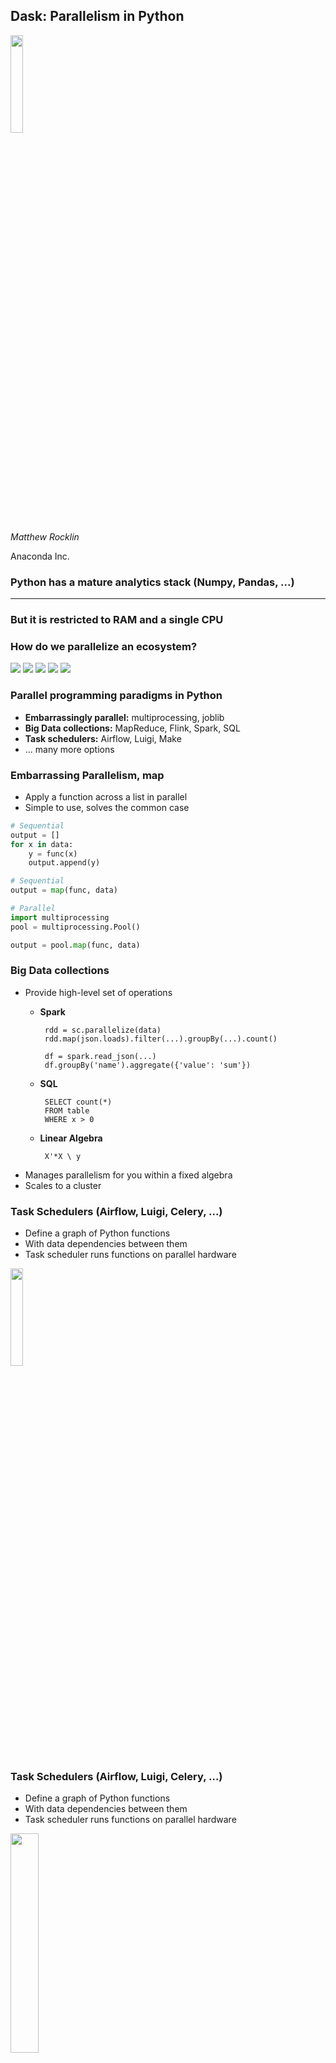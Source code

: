Dask: Parallelism in Python
---------------------------

<img src="images/dask_icon.svg" width=20%>

*Matthew Rocklin*

Anaconda Inc.


### Python has a mature analytics stack (Numpy, Pandas, ...)

<hr>

### But it is restricted to RAM and a single CPU

### How do we parallelize an ecosystem?


<img src="images/scipy-stack/1.png">


<img src="images/scipy-stack/2.png">


<img src="images/scipy-stack/3.png">


<img src="images/scipy-stack/4.png">


<img src="images/scipy-stack/5.png">



### Parallel programming paradigms in Python

-  **Embarrassingly parallel:** multiprocessing, joblib
-  **Big Data collections:** MapReduce, Flink, Spark, SQL
-  **Task schedulers:**  Airflow, Luigi, Make
-  ... many more options


### Embarrassing Parallelism, map

-  Apply a function across a list in parallel
-  Simple to use, solves the common case

```python
# Sequential
output = []
for x in data:
    y = func(x)
    output.append(y)

# Sequential
output = map(func, data)

# Parallel
import multiprocessing
pool = multiprocessing.Pool()

output = pool.map(func, data)
```


### Big Data collections

-  Provide high-level set of operations
    -  **Spark**

            rdd = sc.parallelize(data)
            rdd.map(json.loads).filter(...).groupBy(...).count()

            df = spark.read_json(...)
            df.groupBy('name').aggregate({'value': 'sum'})

    -  **SQL**

            SELECT count(*)
            FROM table
            WHERE x > 0

    -  **Linear Algebra**

            X'*X \ y
-  Manages parallelism for you within a fixed algebra
-  Scales to a cluster


### Task Schedulers (Airflow, Luigi, Celery, ...)

-  Define a graph of Python functions
-  With data dependencies between them
-  Task scheduler runs functions on parallel hardware

<img src="images/small-simple.svg" width="20%">


### Task Schedulers (Airflow, Luigi, Celery, ...)

-  Define a graph of Python functions
-  With data dependencies between them
-  Task scheduler runs functions on parallel hardware

<img src="images/svd.svg" width="30%">



### When asked to *parallelize the PyData stack*

### How do we feel about our options?

<img src="images/scipy-stack/5.png" width="70%">


-  **Multiprocessing**
    -   *Pro*: Easy to install / Lightweight dependency

        *Pro*: Familiar to Python users
    -   *Con*: Doesn't scale

        *Con*: Not able to handle dependencies

        *Con*: Not efficient for numeric data


-  **Big Data Frameworks (Spark)**
    -   *Pro*: Larger set of operations (map, groupby, join, ...)

        *Pro*: Scales nicely on clusters

        *Pro*: Mature and well trusted by enterprise
    -   *Con*: Heavyweight

        *Con*: JVM focused (debugging, performance costs, ...)

        *Con*: Not able to handle complex computations


### This is what I mean by complex

<img src="images/array-xdotxT-mean-std.svg" width="50%">

```python
(x.dot(x.T + 1) - x.mean()).std()
```

### Spark does the following well

<table width="100%">
<tr>
  <td>
    <img src="images/embarrassing.svg" width="80%">
  </td>
  <td>
    <img src="images/shuffle.svg" width="80%">
  </td>
  <td>
    <img src="images/reduction.svg" width="80%">
  </td>
</tr>
</table>


-  **Task Schedulers (Airflow/Celery/Luigi)**:
    -  *Pros*
        -  Handle arbitrarily complex task graphs
        -  Python Native
    -  *Cons*
        -  No inter-worker storage or data interchange
        -  Long latencies (relatively)
        -  Not designed for computational loads
        -  Not designed for user interaction


### We want:

-  Scalability of Spark/Flink/Databases
-  Flexibility of Airflow/Celery for complex dependencies
-  Familiarity and lightweight nature of multiprocessing



<img src="images/dask_horizontal_white.svg" width=50%>

-  Designed to parallelize the Python ecosystem
    -  Flexible task scheduler
    -  Familiar APIs for Python users
    -  Co-developed with Pandas/SKLearn/Jupyter teams
-  Scales
    -  From multicore laptops to 1000-node clusters
    -  Resilient, responsive, and real-time


<img src="images/dask_horizontal_white.svg" width=50%>

-  Kind of like Airflow/Celery
-  But designed for efficient computation
-  With nice APIs (like Pandas) on top

.

.

.


### Task Graphs

<img src="images/small-simple.svg" width="20%">

```python
x = f(1)
y = f(2)
z = g(x, y)
_ = h(x)
```


### Task Graphs: SVD

<img src="images/svd.svg" width="30%">

```python
u, s, v = svd(x)
```


### Task Graphs: Pipelined Grid Search

<img src="images/grid_search_schedule-0.png" width="100%">

```python
pipe = Pipeline(steps=[('pca', PCA()),
                       ...,
                       ('logistic', LogisticRegression)])
grid = GridSearchCV(pipe, parameter_grid)
```


### Task Graphs: Pipelined Grid Search

<img src="images/grid_search_schedule.gif" width="100%">

```python
pipe = Pipeline(steps=[('pca', PCA()),
                       ...,
                       ('logistic', LogisticRegression)])
grid = GridSearchCV(pipe, parameter_grid)
```


### Example with Dask.delayed

[dask-delayed notebook](https://github.com/dask/dask-kubernetes/blob/master/examples/01-custom-delayed.ipynb)



### We build high-level libraries with Dask

-   Dask + NumPy = dask.array
-   Dask + list = dask.bag
-   Dask + Pandas = dask.dataframe
-   Dask + concurrent.futures = Dask futures
-   ... (you can build your own)

<img src="images/collections-schedulers-inverse.png">


### Dask.array

<img src="images/dask-array.svg" width="60%">

    import numpy as np
    x = np.random.random(...)
    u, s, v = np.linalg.svd(x.dot(x.T))

    import dask.array as da
    x = da.random.random(..., chunks=(1000, 1000))
    u, s, v = da.linalg.svd(x.dot(x.T))


### Dask.DataFrame

<img src="images/dask-dataframe-inverted.svg" width="25%">

    import pandas as pd
    df = pd.read_csv('myfile.csv', parse_dates=['timestamp'])
    df.groupby(df.timestamp.dt.hour).value.mean()

    import dask.dataframe as dd
    df = dd.read_csv('hdfs://myfiles.*.csv', parse_dates=['timestamp'])
    df.groupby(df.timestamp.dt.hour).value.mean()


### 1D-Array

<img src="images/array-1d.svg">

    >>> x = np.ones((15,))
    >>> x
    array([ 1., 1., 1., 1., 1., 1., 1., 1., 1., 1., 1., 1., 1., 1., 1.])

    >>> x = da.ones((15,), chunks=(5,))
    dask.array<ones, shape=(15,), dtype=float64, chunksize=(5,)>


### 1D-Array

<img src="images/array-1d-sum.svg" width="30%">

    x = da.ones((15,), chunks=(5,))
    x.sum()


### ND-Array - Sum

<img src="images/array-sum.svg">

    x = da.ones((15, 15), chunks=(5, 5))
    x.sum(axis=0)


### ND-Array - Transpose

<img src="images/array-xxT.svg">

    x = da.ones((15, 15), chunks=(5, 5))
    x + x.T


### ND-Array - Matrix Multiply

<img src="images/array-xdotxT.svg">

    x = da.ones((15, 15), chunks=(5, 5))
    x.dot(x.T + 1)


### ND-Array - Compound Operations

<img src="images/array-xdotxT-mean.svg">

    x = da.ones((15, 15), chunks=(5, 5))
    x.dot(x.T + 1) - x.mean()


### ND-Array - Compound Operations

<img src="images/array-xdotxT-mean-std.svg">

    import dask.array as da
    x = da.ones((15, 15), chunks=(5, 5))
    y = (x.dot(x.T + 1) - x.mean()).std()


### Dask collections build task graphs

<img src="images/grid_search_schedule-0.png" width="100%">


### Dask schedulers execute task graphs

<img src="images/grid_search_schedule.gif" width="100%">


### Example with dask.dataframes

[dask-dataframe notebook](https://github.com/dask/dask-kubernetes/blob/master/examples/05-nyc-taxi.ipynb)



### Python for distributed computing

*  **Strengths**

    -   Strong single-core analytics stack

        NumPy, SciPy, Pandas, Scikit-*
    -   Strong networking/concurrency stack

        Twisted, Tornado, Asyncio, gevent, async-await, ...
    -   Intuitive, easy to use, and broadly adopted
*   **Weaknesses**
    -   Deployment, compilation, dependencies (no Java JARs)

        Solvable with Docker, Conda, ...
    -   Global Interpreter Lock

        Solvable with C/C++/Cython, NumPy, Pandas, Numba, ...
    -   Lack of tight integration with existing Big Data systems



### Ongoing Projects with Dask

### .


### Ongoing Projects with Dask

### *Everything that follows is API-unstable *



### Dask Interfaces

-  **Mature, dependable**
    -  Dask.array: Numpy arrays
    -  Dask.bag: Lists (commonly used for JSON)
    -  Dask.dataframe: Pandas Dataframes
    -  Dask.delayed: Manual graph construction
    -  Concurrent.futures: Futures
-  **New work** (unstable API)
    -  Dask-GeoPandas: geospatial analytics
    -  Dask-ML: Machine learning
        - ...
    -  Streamz: real-time continuous processing


### GeoPandas

[geopandas.org](http://geopandas.org/)


### GeoPandas

Pandas and GeoSpatial data (points, lines, polygons)

```python
geopandas.read_file('nyc-taxi-zones.shp')
         .to_crs({'init' :'epsg:4326'})
         .plot(column='borough', categorical=True)
```

<img src="images/nyc-taxi-zones.svg" width="60%">


### GeoPandas

Pandas and GeoSpatial data (points, lines, polygons)

```python
df = geopandas.sjoin(taxi_rides, zones, op='within')
```

<img src="images/nyc-taxi-geo-counts.png" width="50%">


### GeoPandas

-  Shapely wraps OSGeo C++ library in Python
-  GeoPandas wraps Shapely objects
-  Currently quite slow

<img src="images/geopandas-shapely-1.svg.png" width="55%">
<img src="images/timings_sjoin.png" width="35%">

*Images from Joris Van den Bossche's EuroPython talk*


### GeoPandas + Cython

-  GeoPandas now wraps OSGeo C++ directly
-  .
-  Rewritten in Cython

<img src="images/geopandas-shapely-2.svg.png" width="55%">
<img src="images/timings_sjoin_all.png" width="33%">

*Images from Joris Van den Bossche's EuroPython talk*


### GeoPandas + Cython + Dask

-  Partition data into geospatial regions
-  Gives an extra 2-3x on a laptop
-  Provides intelligent spatially-aware algorithms
-  Enables scaling across a cluster

<img src="images/dask-array.svg" width="30%">
<img src="images/dask-dataframe-inverted.svg" width="15%">
<img src="images/nyc-boroughs.svg" width="30%">


### GeoPandas Status

<div class="columns">

<div class="column">
<ul><li>Cython (current focus)
<ul>
  <li> Available now in geopandas-cython branch </li>
  <li> Requires Pandas 0.21.0</li>
  <li> Needs users to identify issues </li>
</ul></li>
<li>Dask (waiting until Cython is finished)
<ul>
  <li> Hard algorithms implemented (spatial join)</li>
  <li> Easy algorithms still missing</li>
  <li> Need to improve distributed serialization, data ingesion, ...</li>
</ul></li>
</ul>
</div>

<div class="column">
<img src="images/nyc-taxi-geo-counts.png" width="80%">
</div>
</div>



### Machine Learning

[dask-ml.readthedocs.io](http://dask-ml.readthedocs.io/)


### Machine Learning: We have a few options ...

1.  Accelerate Scikit-Learn directly

    ```python
    pipe = Pipeline(steps=[('pca', PCA()),
                           ('logistic', LogisticRegression)])
    grid = GridSearchCV(pipe, parameter_grid)
    ```

2.  Build well-known algorithms with Dask.array

    ```python
    eXbeta = da.exp(X.dot(beta))
    gradient = X.T.dot(eXbeta / (eXbeta + 1) - y)
    ...
    ```

3.  Support and deploy other distributed systems

    <img src="images/dask-xgboost-pre.svg" width="40%">

4.  Build custom algorithms with concurrent.futures, dask.delayed, ...


### Machine Learning: We have a few options ...

1.  Accelerate Scikit-Learn directly

    ```python
    pipe = Pipeline(steps=[('pca', PCA()),
                           ('logistic', LogisticRegression)])
    grid = GridSearchCV(pipe, parameter_grid)
    ```

2.  Build well-known algorithms with Dask.array

    ```python
    eXbeta = da.exp(X.dot(beta))
    gradient = X.T.dot(eXbeta / (eXbeta + 1) - y)
    ...
    ```

3.  Support and deploy other distributed systems side-by-side

    <img src="images/dask-xgboost-post.svg" width="40%">

4.  Build custom algorithms with concurrent.futures, dask.delayed, ...


### Accelerate Scikit-Learn directly with Joblib

-  Scikit-Learn uses [Joblib](https://pythonhosted.org/joblib/) for parallelism
-  Joblib now supports swapping backends
-  Can replace the normal thread pool with Dask

-  Thread Pool <-- Joblib <-- Scikit Learn

```python
from sklearn.model_selection import GridSearchCV
.
.

est = GridSearchCV(...)  # this could be any joblib-parallelized estimator

est.fit(X, y)  # uses a thread pool
```


### Accelerate Scikit-Learn directly with Joblib

-  Scikit-Learn uses [Joblib](https://pythonhosted.org/joblib/) for parallelism
-  Joblib now supports swapping backends
-  Can replace the normal thread pool with Dask

-  Dask Cluster <-- Joblib <-- Scikit Learn

```python
from sklearn.model_selection import GridSearchCV
from sklearn.externals.joblib import parallel_backend
import dask_ml.joblib

est = GridSearchCV(...)  # this could be any joblib-parallelized estimator
with parallel_backend('dask.distributed', scheduler_host='...'):
    est.fit(X, y)  # uses Dask
```


### Accelerate Scikit-Learn directly with Joblib

-  Good:
    -  model selection (grid search)
    -  embarrassingly parallel computations (random forests)
-  Bad:
    -  Training large data
    -  Still some backends baked into Scikit-Learn
-  Status:
    - Works well today
    - Will extend to new algorithms as Joblib evolves


### Use Dask Array to Build Optimization Algorithms

Implement optimization algorithms with NumPy syntax

<div class="columns">
  <div class="column">
    <pre>
Xbeta = X.dot(beta_hat)
func = ((y - Xbeta)\*\*2).sum()
gradient = 2 \* X.T.dot(Xbeta - y)

beta_hat = beta_hat - step_size \* gradient
new_func = ((y - X.dot(beta_hat)) \*\* 2).sum()
    </pre>

    <p> Dask.array provides scalable algorithms </p>
    <p> Easy for mathematical programmers </p>
  </div>

  <div class="column">
    <img src="images/grad-step-white-on-transparent.svg" width="100%">
  </div>
</div>


### Use Dask Array to Build Optimization Algorithms

```python
>>> from dask_ml.estimators import LogisticRegression
>>> from dask_ml.datasets import make_classification
>>> X, y = make_classification()
>>> lr = LogisticRegression()
>>> lr.fit(X, y)
>>> lr
LogisticRegression(abstol=0.0001, fit_intercept=True, lamduh=1.0,
                   max_iter=100, over_relax=1, regularizer='l2', reltol=0.01,
                                      rho=1, solver='admm', tol=0.0001)
```

-  Combine the following:
    -  Optimization algorithms with Dask.array
    -  Regularizers (L1, L2, ElasticNet, ...)
    -  Generalized Linear Model families
-  Get:
    -  Linear Regression
    -  Logistic Regression
    -  Poisson Regression
    -  ...


### Use Dask Array to Build Optimization Algorithms

-  Good:
    -  Train large datasets
    -  Extensible to new regularization methods, link functions
    -  Supports SKLearn API
-  Bad:
    -  Not as efficient as SKLearn on single machines
-  Status:
    -  Good to go
    -  Needs benchmarking on real problems

<hr>

*Work by Chris White and Tom Augspurger*


### Deploy Other Services with Dask

<div class="columns">
  <div class="column">
  <ul>
    <li>Other distributed machine learning systems exist</li>
    <li>Dask can deploy these and serve data</li>
  <ul>
  <pre>
import dask.dataframe as dd
df = dd.read_parquet('s3://...')

# Split into training and testing data
train, test = df.random_split([0.8, 0.2])

# Separate labels from data
train_labels = train.x > 0
test_labels = test.x > 0

del train['x']  # remove informative column from data
del test['x']  # remove informative column from data

.
.

.
.

.
  </pre>
  </div>

  <div class="column">
    <img src="images/network-inverse.svg" width="100%">
  </div>
</div>


### Deploy Other Services with Dask

<div class="columns">
  <div class="column">
  <ul>
    <li>Other distributed machine learning systems exist</li>
    <li>Dask can deploy these and serve data</li>
  <ul>
  <pre>
import dask.dataframe as dd
df = dd.read_parquet('s3://...')

# Split into training and testing data
train, test = df.random_split([0.8, 0.2])

# Separate labels from data
train_labels = train.x > 0
test_labels = test.x > 0

del train['x']  # remove informative column from data
del test['x']  # remove informative column from data

.
.

.
.

.
  </pre>
  </div>

  <div class="column">
    <img src="images/network-inverse-xgboost.svg" width="100%">
  </div>
</div>


### Deploy Other Services with Dask

<div class="columns">
  <div class="column">
  <ul>
    <li>Other distributed machine learning systems exist</li>
    <li>Dask can deploy these and serve data</li>
  <ul>
  <pre>
import dask.dataframe as dd
df = dd.read_parquet('s3://...')

# Split into training and testing data
train, test = df.random_split([0.8, 0.2])

# Separate labels from data
train_labels = train.x > 0
test_labels = test.x > 0

del train['x']  # remove informative column from data
del test['x']  # remove informative column from data

.
.

.
.

.
  </pre>
  </div>
  <div class="column">
    <img src="images/network-inverse-xgboost-connections.svg" width="100%">
  </div>
</div>


### Deploy Other Services with Dask

<div class="columns">
  <div class="column">
  <ul>
    <li>Other distributed machine learning systems exist</li>
    <li>Dask can deploy these and serve data</li>
  <ul>
  <pre>
import dask.dataframe as dd
df = dd.read_parquet('s3://...')

# Split into training and testing data
train, test = df.random_split([0.8, 0.2])

# Separate labels from data
train_labels = train.x > 0
test_labels = test.x > 0

del train['x']  # remove informative column from data
del test['x']  # remove informative column from data

# from xgboost import XGBRegressor  # change import
from dask_ml.xgboost import XGBRegressor

est = XGBRegressor(...)
est.fit(train, train_labels)

prediction = est.predict(test)
  </pre>
  </div>
  <div class="column">
    <img src="images/network-inverse-xgboost-connections.svg" width="100%">
  </div>
</div>


### Deploy Other Services with Dask

-  Good
    -  Works with XGBoost
    -  Works with TensorFlow
    -  Handles administrative setup
    -  Delivers distributed data
    -  Doesn't reinvent anything unnecessarily
-  Bad
    -  You still need to understand XGBoost
    -  You still need to understand TensorFlow
    -  Requires that the service plays nicely with Python
-  Status
    -  Very small projects
    -  Not heavily used, so expect some friction


### Machine Learning Overview

-  Dask enable parallel machine learning
    -  Uses existing technologies like SKLearn, XGBoost
    -  Implements new algorithms when necessary
-  Highly collaborative
-  Maintain familiar Scikit-Learn APIs

<hr>

-  See blogposts by [Tom Augspurger](https://tomaugspurger.github.io/)
    -  [Overview](https://tomaugspurger.github.io/scalable-ml-01.html)
    -  [Incremental Learning](https://tomaugspurger.github.io/scalable-ml-02.html)
    -  ...
-  And [Jim Crist](http://jcrist.github.io/)
    -  [Grid Search](http://jcrist.github.io/introducing-dask-searchcv.html)
-  And [Chris White](https://github.com/moody-marlin/)
    -  [Convex Optimization](https://matthewrocklin.com/blog/work/2017/03/22/dask-glm-1)
    -  [Asynchronous Algorithms](http://matthewrocklin.com/blog/work/2017/04/19/dask-glm-2)



### Real-time systems

[streamz.readthedocs.org](http://streamz.readthedocs.io/en/latest/)


### Real-time systems

### (disclaimer, this is *very* new)

Sometimes we have continuous datasets.  How do we handle them?

-  **Python:** Iterators / generators
-  **JVM tools:** Streaming systems like Flink, Akka, Spark Streaming
-  **Reactive** systems like ReactiveX / RxPy
-  **Custom:** Threads, queues, maybe Rabbit/ZeroMQ/Redis

<img src="images/streamz/simple.svg">


### Real-time systems

### (disclaimer, this is *very* new)

Sometimes we have continuous datasets.  How do we handle them?

-  **Python:** Iterators / generators
-  **JVM tools:** Streaming systems like Flink, Akka, Spark Streaming
-  **Reactive** systems like ReactiveX / RxPy
-  **Custom:** Threads, queues, maybe Rabbit/ZeroMQ/Redis

<img src="images/streamz/inc-dec-print.svg">


### Real-time systems

### (disclaimer, this is *very* new)

Sometimes we have continuous datasets.  How do we handle them?

-  **Python:** Iterators / generators
-  **JVM tools:** Streaming systems like Flink, Akka, Spark Streaming
-  **Reactive** systems like ReactiveX / RxPy
-  **Custom:** Threads, queues, maybe Rabbit/ZeroMQ/Redis

<img src="images/streamz/inc-dec-add-print.svg">


### Real-time systems

### (disclaimer, this is *very* new)

Sometimes we have continuous datasets.  How do we handle them?

-  **Python:** Iterators / generators
-  **JVM tools:** Streaming systems like Flink, Akka, Spark Streaming
-  **Reactive** systems like ReactiveX / RxPy
-  **Custom:** Threads, queues, maybe Rabbit/ZeroMQ/Redis

<img src="images/streamz/complex.svg">


<img src="images/billiger.png" width="80%">


### Micro-project: Streamz

-  Streamz.core
    -  Implements standard pipeline primitives
    -  Handles branching, joining, ...
    -  Handles processing time management (with Tornado)
    -  Handles back pressure
    -  ~1000 Lines of code
-  Streamz.dataframes: Pandas-like API
-  Streamz.dask: Parallel implementation with Dask


### Example with streaming dataframes

<img src="images/streaming-dataframes-plot.gif" width="60%">


### Real-time systems

-  Good
    -  Small hackable codebase
    -  Scales down well
    -  Works with other async technologies
    -  Can scale with Dask
-  Bad
    -  Very young
    -  Many missing features / algorithms / guarantees
-  Status
    -  Please come develop
    -  Please don't use in production



### Summary

-  Talked about parallel programming paradigms
-  Introduced Dask
    -  Computational task scheduler
    -  With NumPy/Pandas/... APIs on top
-  Saw current efforts
    -  Gives some ideas on how you can use Dask
    -  Invitation to collaborate


### Thank you for your time

<img src="images/grid_search_schedule.gif" width="80%">

-  `conda install dask -c conda-forge`
-  `pip install dask[complete]`
-  [dask.pydata.org](https://dask.pydata.org) -- [distributed.readthedocs.org](https://distributed.readthedocs.org)

<img src="images/moore.png" width="20%">
<img src="images/Anaconda_Logo.png" width="20%">
<img src="images/NSF.png" width="10%">
<img src="images/DARPA_Logo.jpg" width="20%">





### Multiprocessing

```python
pool = multiprocessing.Pool()
output = pool.map(func, data)  # Parallel
```

### Concurrent.futures (simple)

```python
from concurrent.futures import ThreadPoolExecutor

executor = ThreadPoolExecutor()
output = executor.map(func, data)  # Parallel
```


### Concurrent.futures (complex)

    .
    .
    .
    results = []
    for x in L1:
        for y in L2:
            if x < y:
                z = f(x, y)
            else:
                z = g(x, y)
            results.append(z)

    .

-  Futures provide complete flexibility in parallel execution
-  Common API implemented across many implementations

.

.


### Concurrent.futures (complex)

    from concurrent.futures import ThreadPoolExecutor
    executor = ThreadPoolExecutor(8)
    .
    futures = []
    for x in L1:
        for y in L2:
            if x < y:
                future = executor.submit(f, x, y)
            else:
                future = executor.submit(g, x, y)
            futures.append(z)

    results = [future.result() for future in futures]

-  Futures provide complete flexibility in parallel execution
-  Common API implemented across many implementations

.

.


### Concurrent.futures (complex)

    from concurrent.futures import ProcessPoolExecutor
    executor = ProcessPoolExecutor(8)
    .
    futures = []
    for x in L1:
        for y in L2:
            if x < y:
                future = executor.submit(f, x, y)
            else:
                future = executor.submit(g, x, y)
            futures.append(z)

    results = [future.result() for future in futures]

-  Futures provide complete flexibility in parallel execution
-  Common API implemented across many implementations

.

.


### Concurrent.futures (complex)

    from concurrent.futures import ProcessPoolExecutor
    executor = ProcessPoolExecutor(8)
    .
    futures = []
    for x in L1:
        for y in L2:
            if x < y:
                future = executor.submit(f, x, y)
            else:
                future = executor.submit(g, x, y)
            futures.append(z)

    results = [future.result() for future in futures]

-   Pros
    -  Flexible for complex situations
    -  Lightweight (in standard library)
    -  Mulitple implementations (threads, processes, ...)
-   Cons
    -  Does not scale

